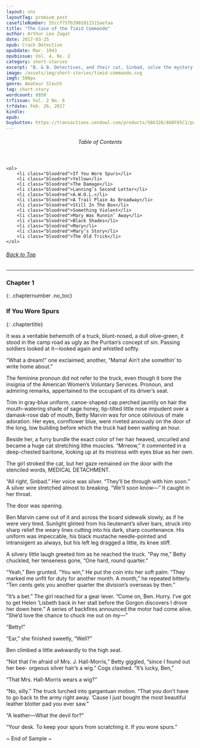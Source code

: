 ```yaml
---
layout: sns
layoutTag: premium_post
casefileNumber: 55ccf75fb3901011515aefaa
title: "The Case of the Timid Commando"
author: Arthur Leo Zagat
date: 2017-03-25
opub: Crack Detective
opubdate: Mar. 1943
opubissue: Vol. 4, No. 2
category: short-stories
excerpt: "B. & B. Detectives, and their cat, Sinbad, solve the mystery behind a fighting man's sudden loss of nerve."
image: /assets/img/short-stories/timid-commando.svg
imgh: 500px
genre: Amateur Sleuth
tag: short-story
wordcount: 8850
trfissue: Vol. 2 No. 6
trfdate: Feb. 26, 2017
kindle: 
epub: 
buybutton: https://transactions.sendowl.com/products/586328/468F65C1/purchase
---
```


<div class="toc">
	<header>
		<h6>Table of Contents</h6>
	</header>
	
	<ol>
		<li class="bloodred">If You Wore Spurs</li>
		<li class="bloodred">Yellow</li>
		<li class="bloodred">The Damage</li>
		<li class="bloodred">Lanning’s Second Letter</li>
		<li class="bloodred">A.W.O.L.</li>
		<li class="bloodred">A Trail Plain As Broadway</li>
		<li class="bloodred">Still In The Box</li>
		<li class="bloodred">Something Violent</li>
		<li class="bloodred">Mary Was Runnin’ Away</li>
		<li class="bloodred">Black Shades</li>
		<li class="bloodred">Mary</li>
		<li class="bloodred">Mary’s Story</li>
		<li class="bloodred">The Old Trick</li>
	</ol>
</div> <!-- table-of-contents -->

<h6 class="btt"><a href="#top">Back to Top</a></h6>

<hr>

### Chapter 1
{: .chapternumber .no_toc}

### If You Wore Spurs
{: .chaptertitle}

It was a veritable behemoth of a truck, blunt-nosed, a dull olive-green,
it stood in the camp road as ugly as the Puritan’s concept of sin.
Passing soldiers looked at it—looked again and whistled softly.

“What a dream!” one exclaimed; another, “Mama! Ain’t she somethin’ to
write home about.”

The feminine pronoun did not refer to the truck, even though it bore the
insignia of the American Women’s Voluntary Services. Pronoun, and
admiring remarks, appertained to the occupant of its driver’s seat.

Trim in gray-blue uniform, canoe-shaped cap perched jauntily on hair the
mouth-watering shade of sage honey, tip-tilted little nose impudent over
a damask-rose dab of mouth, Betty Marvin was for once oblivious of male
adoration. Her eyes, cornflower blue, were riveted anxiously on the door
of the long, low building before which the truck had been waiting an
hour.

Beside her, a furry bundle the exact color of her hair heaved, uncurled
and became a huge cat stretching lithe muscles. “Mrreow,” it commented
in a deep-chested baritone, looking up at its mistress with eyes blue as
her own.

The girl stroked the cat, but her gaze remained on the door with the
stenciled words, MEDICAL DETACHMENT.

“All right, Sinbad.” Her voice was silver. “They’ll be through with him
soon.” A silver wire stretched almost to breaking. “We’ll soon know—” It
caught in her throat.

The door was opening.

Ben Marvin came out of it and across the board sidewalk slowly, as if he
were very tired. Sunlight glinted from his lieutenant’s silver bars,
struck into sharp relief the weary lines cutting into his dark, sharp
countenance. His uniform was impeccable, his black mustache
needle-pointed and intransigent as always, but his left leg dragged a
little, its knee stiff.

A silvery little laugh greeted him as he reached the truck. “Pay me,”
Betty chuckled, her tenseness gone, “One hard, round quarter.”

“Yeah,” Ben grunted. “You win," He put the coin into her soft palm.
“They marked me unfit for duty for another month. A month,” he repeated
bitterly. “Ten cents gets you another quarter the division’s overseas by
then.”

“It’s a bet.” The girl reached for a gear lever. “Come on, Ben. Hurry.
I’ve got to get Helen ’Lisbeth back in her stall before the Gorgon
discovers I drove her down here.” A series of backfires announced the
motor had come alive. “She’d love the chance to chuck me out on my—”

“Betty!”

“Ear,” she finished sweetly, “Well?”

Ben climbed a little awkwardly to the high seat.

“Not that I’m afraid of Mrs. J. Hall-Morris,” Betty giggled, “since I
found out her bee- orgeous silver hair’s a wig.” Cogs clashed. “It’s
lucky, Ben,”

“That Mrs. Hall-Morris wears a wig?”

“No, silly.” The truck lurched into gargantuan motion. “That you don’t
have to go back to the army right away. ’Cause I just bought the most
beautiful leather blotter pad you ever saw.”

“A leather—What the devil for?”

“Your desk. To keep your spurs from scratching it. If you wore spurs.”

<p id="theend">~ End of Sample ~</p>